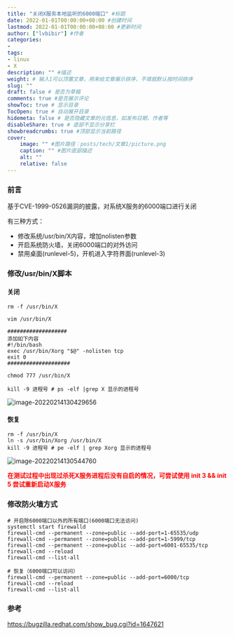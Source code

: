 ```yaml
---
title: "关闭X服务本地监听的6000端口" #标题
date: 2022-01-01T00:00:00+08:00 #创建时间
lastmod: 2022-01-01T00:00:00+08:00 #更新时间
author: ["lvbibir"] #作者
categories: 
- 
tags: 
- linux
- X
description: "" #描述
weight: # 输入1可以顶置文章，用来给文章展示排序，不填就默认按时间排序
slug: ""
draft: false # 是否为草稿
comments: true #是否展示评论
showToc: true # 显示目录
TocOpen: true # 自动展开目录
hidemeta: false # 是否隐藏文章的元信息，如发布日期、作者等
disableShare: true # 底部不显示分享栏
showbreadcrumbs: true #顶部显示当前路径
cover:
    image: "" #图片路径：posts/tech/文章1/picture.png
    caption: "" #图片底部描述
    alt: ""
    relative: false
---
```

### 前言

基于CVE-1999-0526漏洞的披露，对系统X服务的6000端口进行关闭

有三种方式：

- 修改系统/usr/bin/X内容，增加nolisten参数
- 开启系统防火墙，关闭6000端口的对外访问
- 禁用桌面(runlevel-5)，开机进入字符界面(runlevel-3)

### 修改/usr/bin/X脚本

#### 关闭

```
rm -f /usr/bin/X

vim /usr/bin/X

###################
添加如下内容
#!/bin/bash
exec /usr/bin/Xorg "$@" -nolisten tcp
exit 0
####################

chmod 777 /usr/bin/X

kill -9 进程号 # ps -elf |grep X 显示的进程号
```

![image-20220214130429656](https://image.lvbibir.cn/blog/image-20220214130429656.png)

#### 恢复

```
rm -f /usr/bin/X
ln -s /usr/bin/Xorg /usr/bin/X
kill -9 进程号 # pe -elf | grep Xorg 显示的进程号
```

![image-20220214130544760](https://image.lvbibir.cn/blog/image-20220214130544760.png)

<font color='red'>**在测试过程中出现过杀死X服务进程后没有自启的情况，可尝试使用 init 3 && init 5 尝试重新启动X服务**</font>

### 修改防火墙方式

```
# 开启除6000端口以外的所有端口(6000端口无法访问)
systemctl start firewalld
firewall-cmd --permanent --zone=public --add-port=1-65535/udp
firewall-cmd --permanent --zone=public --add-port=1-5999/tcp
firewall-cmd --permanent --zone=public --add-port=6001-65535/tcp
firewall-cmd --reload
firewall-cmd --list-all

# 恢复（6000端口可以访问）
firewall-cmd --permanent --zone=public --add-port=6000/tcp
firewall-cmd --reload
firewall-cmd --list-all
```

### 参考

https://bugzilla.redhat.com/show_bug.cgi?id=1647621
